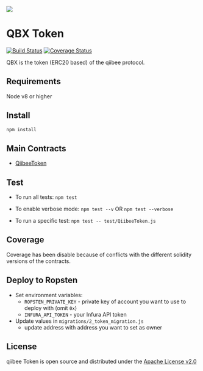 ![](https://avatars3.githubusercontent.com/u/31820267?v=4&s=100)

QBX Token
=======================

[![Build Status](https://travis-ci.org/qiibee/qb-contracts.svg?branch=master)](https://travis-ci.org/qiibee/qb-token)
[![Coverage Status](https://coveralls.io/repos/github/qiibee/qb-contracts/badge.svg?branch=master)](https://coveralls.io/github/qiibee/qb-contracts?branch=master)

QBX is the token (ERC20 based) of the qiibee protocol.


## Requirements

Node v8 or higher

## Install

```sh
npm install
```

## Main Contracts

- [QiibeeToken](contracts/QiibeeToken.sol)

## Test

* To run all tests: `npm test`

* To enable verbose mode: `npm test --v` OR `npm test --verbose`

* To run a specific test: `npm test -- test/QiibeeToken.js`


## Coverage
Coverage has been disable because of conflicts with the different solidity versions of the contracts.


## Deploy to Ropsten
* Set environment variables:
    * `ROPSTEN_PRIVATE_KEY` - private key of account you want to use to deploy with (omit `0x`)
    * `INFURA_API_TOKEN` - your Infura API token
* Update values in `migrations/2_token_migration.js` 
    * update address with address you want to set as owner


## License

qiibee Token is open source and distributed under the [Apache License v2.0](https://github.com/qiibee/qb-token/blob/master/LICENSE)
